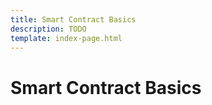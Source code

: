 ```yaml
---
title: Smart Contract Basics
description: TODO
template: index-page.html
---
```


# Smart Contract Basics